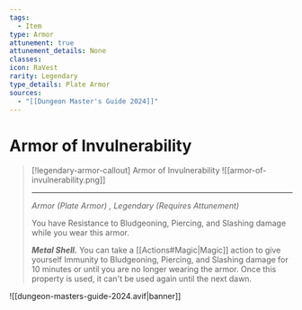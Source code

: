 ```yaml
---
tags:
  - Item
type: Armor
attunement: true
attunement_details: None
classes: 
icon: RaVest
rarity: Legendary
type_details: Plate Armor
sources:
  - "[[Dungeon Master's Guide 2024]]"
---
```

# Armor of Invulnerability
>[!legendary-armor-callout] Armor of Invulnerability
>![[armor-of-invulnerability.png]]
>
>- - -
>_Armor (Plate Armor) , Legendary (Requires Attunement)_
>
>You have Resistance to Bludgeoning, Piercing, and Slashing damage while you wear this armor.
>
>**_Metal Shell._** You can take a [[Actions#Magic\|Magic]] action to give yourself Immunity to Bludgeoning, Piercing, and Slashing damage for 10 minutes or until you are no longer wearing the armor. Once this property is used, it can't be used again until the next dawn.
>


![[dungeon-masters-guide-2024.avif|banner]]